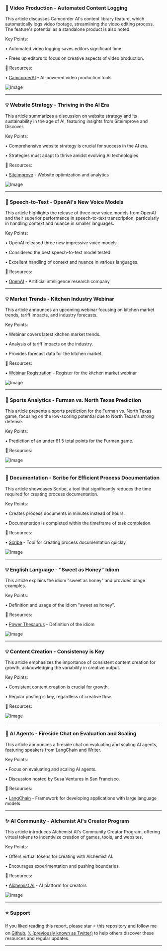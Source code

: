 ### 🚀 Video Production - Automated Content Logging

This article discusses Camcorder AI's content library feature, which automatically logs video footage, streamlining the video editing process.  The feature's potential as a standalone product is also noted.

Key Points:

• Automated video logging saves editors significant time.

• Frees up editors to focus on creative aspects of video production.


🔗 Resources:

• [CamcorderAI](https://x.com/CamcorderAI) - AI-powered video production tools

![Image](https://pbs.twimg.com/ext_tw_video_thumb/1902784074361552897/pu/img/DLlTpgni7LlHawul.jpg)

---
### 💡 Website Strategy - Thriving in the AI Era

This article summarizes a discussion on website strategy and its sustainability in the age of AI, featuring insights from Siteimprove and Discover.

Key Points:

•  Comprehensive website strategy is crucial for success in the AI era.

•  Strategies must adapt to thrive amidst evolving AI technologies.


🔗 Resources:

• [Siteimprove](https://x.com/Siteimprove) - Website optimization and analytics

![Image](https://pbs.twimg.com/ext_tw_video_thumb/1902777017390731265/pu/img/Xexb9KZXtk29kwUd.jpg)

---
### 🤖 Speech-to-Text - OpenAI's New Voice Models

This article highlights the release of three new voice models from OpenAI and their superior performance in speech-to-text transcription, particularly in handling context and nuance in smaller languages.

Key Points:

• OpenAI released three new impressive voice models.

•  Considered the best speech-to-text model tested.

•  Excellent handling of context and nuance in various languages.


🔗 Resources:

• [OpenAI](https://x.com/OpenAI) - Artificial intelligence research company

---
### 💡 Market Trends - Kitchen Industry Webinar

This article announces an upcoming webinar focusing on kitchen market trends, tariff impacts, and industry forecasts.

Key Points:

•  Webinar covers latest kitchen market trends.

•  Analysis of tariff impacts on the industry.

•  Provides forecast data for the kitchen market.


🔗 Resources:

• [Webinar Registration](https://hubs.li/Q03cyltg0) - Register for the kitchen market webinar

![Image](https://pbs.twimg.com/media/Gmav_XEaYAAYKdq?format=jpg&name=small)

---
### 🤖 Sports Analytics - Furman vs. North Texas Prediction

This article presents a sports prediction for the Furman vs. North Texas game, focusing on the low-scoring potential due to North Texas's strong defense.

Key Points:

• Prediction of an under 61.5 total points for the Furman game.


🔗 Resources:

![Image](https://pbs.twimg.com/media/GmaYDI-bAAACpsb?format=jpg&name=small)

---
### 🚀 Documentation - Scribe for Efficient Process Documentation

This article showcases Scribe, a tool that significantly reduces the time required for creating process documentation.

Key Points:

•  Creates process documents in minutes instead of hours.

•  Documentation is completed within the timeframe of task completion.


🔗 Resources:

• [Scribe](https://x.com/ScribeHow) - Tool for creating process documentation quickly

![Image](https://pbs.twimg.com/media/GmavG5PW0AAvTMs?format=jpg&name=small)

---
### 💡 English Language - "Sweet as Honey" Idiom

This article explains the idiom "sweet as honey" and provides usage examples.

Key Points:

• Definition and usage of the idiom "sweet as honey".


🔗 Resources:

• [Power Thesaurus](http://thsr.us/sweet_as_honey) -  Definition of the idiom

![Image](https://pbs.twimg.com/media/GmXZtfwWgAAR-6B?format=jpg&name=small)

---
### 💡 Content Creation - Consistency is Key

This article emphasizes the importance of consistent content creation for growth, acknowledging the variability in creative output.

Key Points:

• Consistent content creation is crucial for growth.

•  Regular posting is key, regardless of creative flow.



🔗 Resources:

![Image](https://pbs.twimg.com/media/GmXXTnwbEAAGpeu?format=jpg&name=small)

---
### 🤖 AI Agents - Fireside Chat on Evaluation and Scaling

This article announces a fireside chat on evaluating and scaling AI agents, featuring speakers from LangChain and Writer.

Key Points:

•  Focus on evaluating and scaling AI agents.

•  Discussion hosted by Susa Ventures in San Francisco.


🔗 Resources:

• [LangChain](https://x.com/LangChainAI) - Framework for developing applications with large language models

---
### ✨ AI Community - Alchemist AI's Creator Program

This article introduces Alchemist AI's Community Creator Program, offering virtual tokens to incentivize creation of games, tools, and websites.

Key Points:

•  Offers virtual tokens for creating with Alchemist AI.

•  Encourages experimentation and pushing boundaries.


🔗 Resources:

• [Alchemist AI](https://x.com/alchemistAIapp) - AI platform for creators


![Image](https://pbs.twimg.com/tweet_video_thumb/GmV_uXYa8AMP7Q-.jpg)


---

### ⭐️ Support

If you liked reading this report, please star ⭐️ this repository and follow me on [Github](https://github.com/Drix10), [𝕏 (previously known as Twitter)](https://x.com/DRIX_10_) to help others discover these resources and regular updates.

---